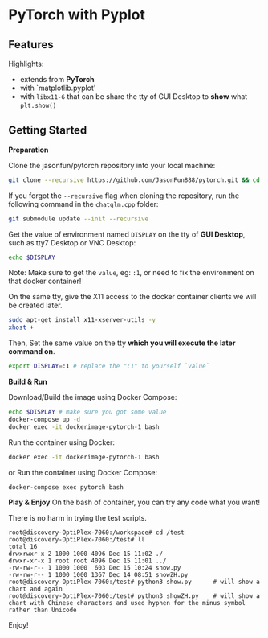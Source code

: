 # PyTorch with Pyplot


## Features

Highlights:
* extends from **PyTorch**
* with `matplotlib.pyplot'
* with `libx11-6` that can be share the tty of GUI Desktop to **show** what `plt.show()`


## Getting Started

**Preparation**

Clone the jasonfun/pytorch repository into your local machine:
```sh
git clone --recursive https://github.com/JasonFun888/pytorch.git && cd pytorch
```

If you forgot the `--recursive` flag when cloning the repository, run the following command in the `chatglm.cpp` folder:
```sh
git submodule update --init --recursive
```

Get the value of environment named `DISPLAY` on the tty of **GUI Desktop**, such as tty7 Desktop or VNC Desktop:
```sh
echo $DISPLAY
```
Note: Make sure to get the `value`, eg: `:1`, or need to fix the environment on that docker container!

On the same tty, give the X11 access to the docker container clients we will be created later. 
```sh
sudo apt-get install x11-xserver-utils -y
xhost +
```

Then, Set the same value on the tty **which you will execute the later command on**.
```sh
export DISPLAY=:1 # replace the ":1" to yourself `value`
```

**Build & Run**

Download/Build the image using Docker Compose:
```sh
echo $DISPLAY # make sure you got some value
docker-compose up -d
docker exec -it dockerimage-pytorch-1 bash
```

Run the container using Docker:
```sh
docker exec -it dockerimage-pytorch-1 bash
```

or Run the container using Docker Compose:
```sh
docker-compose exec pytorch bash
```

**Play & Enjoy**
On the bash of container, you can try any code what you want!

There is no harm in trying the test scripts.
```commandline
root@discovery-OptiPlex-7060:/workspace# cd /test
root@discovery-OptiPlex-7060:/test# ll
total 16
drwxrwxr-x 2 1000 1000 4096 Dec 15 11:02 ./
drwxr-xr-x 1 root root 4096 Dec 15 11:01 ../
-rw-rw-r-- 1 1000 1000  603 Dec 15 10:24 show.py
-rw-rw-r-- 1 1000 1000 1367 Dec 14 08:51 showZH.py
root@discovery-OptiPlex-7060:/test# python3 show.py      # will show a chart and again
root@discovery-OptiPlex-7060:/test# python3 showZH.py    # will show a chart with Chinese charactors and used hyphen for the minus symbol rather than Unicode
```

Enjoy!
